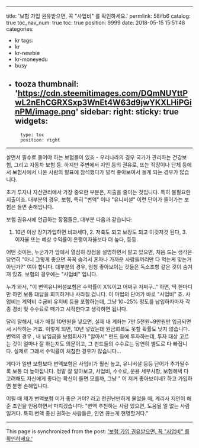 
---
title: '보험 가입 권유받으면, 꼭 "사업비" 를 확인하세요.'
permlink: 58ifb6
catalog: true
toc_nav_num: true
toc: true
position: 9999
date: 2018-05-15 15:51:48
categories:
- kr
tags:
- kr
- kr-newbie
- kr-moneyedu
- busy
- tooza
thumbnail: 'https://cdn.steemitimages.com/DQmNUYttPwL2nEhCGRXSxp3WnEt4W63d9jwYKXLHiPGinPM/image.png'
sidebar:
    right:
        sticky: true
widgets:
    -
        type: toc
        position: right
---


살면서 필수로 들어야 하는 보험들이 있죠 - 우리나라의 경우 국가가 관리하는 건강보험, 그리고 자동차 보험 등. 하지만 주변에서 지인 등의 권유로, 또는 직장이나 단체 등에서 보험사에서 나온 사람의 발표에 참석했다가 덜컥 좋아보여서 들게 되는 경우가 많습니다. 

초기 투자나 자산관리에서 가장 중요한 부분은, 지출을 줄이는 것입니다. 특히 불필요한 지출이죠.  대부분의 경우, 보험, 특히 "변액" 이나 "유니버셜" 이런 단어가 들어가는 보험은 들면 손해입니다. 

보험 권유시에 언급하는 장점들은, 대부분 다음과 같습니다:
1. 10년 이상 장기가입하면 비과세다, 2. 저축도 되고 보장도 되고 이것저것 된다, 3. 이자율 또는 예상 수익률이 은행이자율보다 더 높다, 등등. 

어떤 것이든, 누군가가 앞에서 열심히 장점을 설명하면서 팔고 있으면, 처음 드는 생각은 당연히 "아니 그렇게 좋으면 꼭꼭 숨겨서 혼자나 가까운 사람들끼리만 다 먹는게 맞는거 아닌가?" 여야 합니다. 대부분의 경우, 엄청 좋아보이는 것들은 독소조항 같은 것이 숨겨져 있죠. 보험의 경우에는 "사업비" 입니다. 

누가 와서, "이 변액유니버셜보험은 수익률이 X%이고 어쩌구 저쩌구.." 하면, 딱 한마디만 하면 보통 대답을 회피하거나 사라질 겁니다. 이 마법의 단어가 바로 "사업비" 죠. 사업비는 계약비 수금비 유지비 등을 포함하는데, 그냥 10~25% 정도를 납입하자마자 각종 경비 및 수수료로 떼가고 시작한다고 생각하면 됩니다.

달리 말해서, 내가 매월 10만원을 넣으면, 실제 내 계좌는 7만 5천원~9만원만 입금되면서 시작하는 거죠. 이렇게 되면, 10년 넣었는데 원금회복도 못할 확률도 낮지 않습니다. 변액의 경우 , 내 납입금을 보험회사가 "알아서" 펀드 등에 투자하는데, 투자 대상 고르는 것이 얼마나 잘 하는지도 의문이고, 그 펀드들의 수수료는 당연히 별도로 다 빠집니다. 실제로 그래서 수익률이 처참한 경우가 많습니다...

게다가 일반 보험보다 변액보험은 사업비가 훨씬 높고, 유니버셜 등등 단어가 추가될수록 보통 더 높아집니다. 정말 잘 알아보고, 사업비, 수수료, 운용 세부사항, 보험혜택 다 고려해도 자신에게 좋다는 확신이 들면 모를까, 그냥 " 어 저거 좋아보이네? 하고 가입하면 분명 손해입니다.

어릴 때 제가 변액보험 이거 좋은 거야? 라고 천진난만하게 물었을 때, 계리사 지인이 해준 조언을 인용하면서 마치겠습니다:
"변액 추천하는 사람 있으면, 도움될 일 없는 사람일거다. 특히 변액 종신 권하는 사람들은, 인연 끊는게 현명할거다."

- - -

This page is synchronized from the post: ['보험 가입 권유받으면, 꼭 "사업비" 를 확인하세요.'](https://steemit.com/@glory7/58ifb6)
